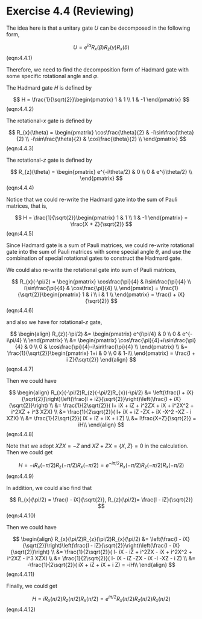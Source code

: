 # Exercise 4.4 (Reviewing)

The idea here is that a unitary gate $U$ can be decomposed in the following form, 

$$
U = e^{i\alpha}R_{x}(\beta)R_{z}(\gamma)R_{x}(\delta)
$$(eqn:4.4.1)

Therefore, we need to find the decomposition form of Hadmard gate with some specific rotational angle and $\varphi$. 

The Hadmard gate $H$ is defined by

$$
H = \frac{1}{\sqrt{2}}\begin{pmatrix}
1 & 1 \\ 1 & -1 
\end{pmatrix}
$$(eqn:4.4.2)

The rotational-$x$ gate is defined by

$$
R_{x}(\theta) = \begin{pmatrix}
\cos\frac{\theta}{2} & -i\sin\frac{\theta}{2} \\
-i\sin\frac{\theta}{2} & \cos\frac{\theta}{2} \\
\end{pmatrix}
$$(eqn:4.4.3)

The rotational-$z$ gate is defined by

$$
R_{z}(\theta) = \begin{pmatrix}
e^{-i\theta/2} & 0 \\
0 & e^{i\theta/2} \\
\end{pmatrix}
$$(eqn:4.4.4)

Notice that we could re-write the Hadmard gate into the sum of Pauli matrices, that is, 

$$
H = \frac{1}{\sqrt{2}}\begin{pmatrix}
1 & 1 \\ 1 & -1 
\end{pmatrix} = \frac{X + Z}{\sqrt{2}} 
$$(eqn:4.4.5)

Since Hadmard gate is a sum of Pauli matrices, we could re-write rotational gate into the sum of Pauli matrices with some special angle $\theta$, and use the combination of special rotational gates to construct the Hadmard gate. 

We could also re-write the rotational gate into sum of Pauli matrices, 

$$
R_{x}(-\pi/2) = \begin{pmatrix}
\cos\frac{\pi}{4} & i\sin\frac{\pi}{4}  \\
i\sin\frac{\pi}{4} & \cos\frac{\pi}{4}  \\
\end{pmatrix} = \frac{1}{\sqrt{2}}\begin{pmatrix}
1 & i  \\
i & 1  \\
\end{pmatrix} = \frac{I + iX}{\sqrt{2}} 
$$(eqn:4.4.6)

and also we have for rotational-$z$ gate, 

$$
\begin{align}
R_{z}(-\pi/2) &= \begin{pmatrix}
e^{i\pi/4} & 0 \\
0 & e^{-i\pi/4} \\
\end{pmatrix} \\
&= \begin{pmatrix}
\cos\frac{\pi}{4}+i\sin\frac{\pi}{4} & 0  \\
0 & \cos\frac{\pi}{4}-i\sin\frac{\pi}{4}  \\
\end{pmatrix} \\
&= \frac{1}{\sqrt{2}}\begin{pmatrix}
1+i & 0  \\
0 & 1-i\\
\end{pmatrix} = \frac{I + i Z}{\sqrt{2}}
\end{align}
$$(eqn:4.4.7)

Then we could have 

$$
\begin{align}
R_{x}(-\pi/2)R_{z}(-\pi/2)R_{x}(-\pi/2) &= \left(\frac{I + iX}{\sqrt{2}}\right)\left(\frac{I + iZ}{\sqrt{2}}\right)\left(\frac{I + iX}{\sqrt{2}}\right) \\
&= \frac{1}{2\sqrt{2}}( I+ iX + iZ + i^2ZX + iX + i^2X^2 + i^2XZ + i^3 XZX) \\
&= \frac{1}{2\sqrt{2}}( I+ iX + iZ -ZX + iX -X^2 -XZ - i XZX)  \\
&=  \frac{1}{2\sqrt{2}}( iX + iZ + iX + i Z)  \\
&= i\frac{X+Z}{\sqrt{2}} = iH\\
\end{align}
$$(eqn:4.4.8)

Note that we adopt $XZX = -Z$ and $XZ + ZX = \{X, Z\} = 0$ in the calculation. Then we could get 

$$
H = -iR_{x}(-\pi/2)R_{z}(-\pi/2)R_{x}(-\pi/2) = e^{-i\pi/2}R_{x}(-\pi/2)R_{z}(-\pi/2)R_{x}(-\pi/2)
$$(eqn:4.4.9)

In addition, we could also find that 

$$
R_{x}(\pi/2) =  \frac{I - iX}{\sqrt{2}},  R_{z}(\pi/2)= \frac{I - iZ}{\sqrt{2}}
$$(eqn:4.4.10)

Then we could have 

$$
\begin{align}
R_{x}(\pi/2)R_{z}(\pi/2)R_{x}(\pi/2) &= \left(\frac{I - iX}{\sqrt{2}}\right)\left(\frac{I - iZ}{\sqrt{2}}\right)\left(\frac{I - iX}{\sqrt{2}}\right) \\
&= \frac{1}{2\sqrt{2}}( I- iX - iZ + i^2ZX - iX + i^2X^2 + i^2XZ - i^3 XZX) \\
&= \frac{1}{2\sqrt{2}}( I- iX - iZ -ZX - iX -I -XZ - i Z) \\
&= -\frac{1}{2\sqrt{2}}( iX + iZ + iX   + i Z) =  -iH\\
\end{align}
$$(eqn:4.4.11)

Finally, we could get 

$$
H = i R_{x}(\pi/2)R_{z}(\pi/2)R_{x}(\pi/2) = e^{i\pi/2}R_{x}(\pi/2)R_{z}(\pi/2)R_{x}(\pi/2)
$$(eqn:4.4.12)
